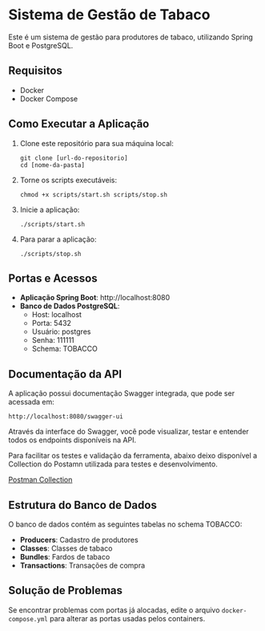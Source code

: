 # Sistema de Gestão de Tabaco

Este é um sistema de gestão para produtores de tabaco, utilizando Spring Boot e PostgreSQL.

## Requisitos

- Docker
- Docker Compose

## Como Executar a Aplicação

1. Clone este repositório para sua máquina local:
   ```
   git clone [url-do-repositorio]
   cd [nome-da-pasta]
   ```

2. Torne os scripts executáveis:
   ```
   chmod +x scripts/start.sh scripts/stop.sh
   ```

3. Inicie a aplicação:
   ```
   ./scripts/start.sh
   ```

4. Para parar a aplicação:
   ```
   ./scripts/stop.sh
   ```

## Portas e Acessos

- **Aplicação Spring Boot**: http://localhost:8080
- **Banco de Dados PostgreSQL**: 
  - Host: localhost
  - Porta: 5432
  - Usuário: postgres
  - Senha: 111111
  - Schema: TOBACCO

## Documentação da API

A aplicação possui documentação Swagger integrada, que pode ser acessada em:

```
http://localhost:8080/swagger-ui
```

Através da interface do Swagger, você pode visualizar, testar e entender todos os endpoints disponíveis na API.

Para facilitar os testes e validação da ferramenta, abaixo deixo disponível a Collection do Postamn utilizada para testes e desenvolvimento.

[Postman Collection](UTC%20API.postman_collection.json)

## Estrutura do Banco de Dados

O banco de dados contém as seguintes tabelas no schema TOBACCO:

- **Producers**: Cadastro de produtores
- **Classes**: Classes de tabaco
- **Bundles**: Fardos de tabaco
- **Transactions**: Transações de compra

## Solução de Problemas

Se encontrar problemas com portas já alocadas, edite o arquivo `docker-compose.yml` para alterar as portas usadas pelos containers.
